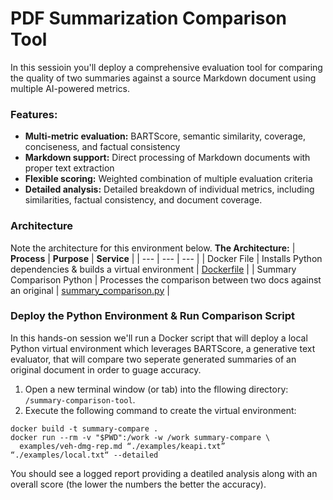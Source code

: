 # PDF Summarization Comparison Tool
In this sessioin you'll deploy a comprehensive evaluation tool for comparing the quality of two summaries against a source Markdown document using multiple AI-powered metrics.

### Features:
- **Multi-metric evaluation:** BARTScore, semantic similarity, coverage, conciseness, and factual consistency
- **Markdown support:** Direct processing of Markdown documents with proper text extraction
- **Flexible scoring:** Weighted combination of multiple evaluation criteria
- **Detailed analysis:** Detailed breakdown of individual metrics, including similarities, factual consistency, and document coverage.
<!--- **GPU acceleration:** CUDA support for faster processing-->


### Architecture
Note the architecture for this environment below.
**The Architecture:**
| **Process**   | **Purpose**   | **Service**   |
| ---           | ---           | ---           |
| Docker File  | Installs Python dependencies & builds a virtual environment  | [Dockerfile](../summary-comparison-tool/Dockerfile)  |
| Summary Comparison Python  | Processes the comparison between two docs against an original  | [summary_comparison.py](../summary-comparison-tool/summary_comparison.py)  |



### Deploy the Python Environment & Run Comparison Script
In this hands-on session we'll run a Docker script that will deploy a local Python virtual environment which leverages BARTScore, a generative text evaluator, that will compare two seperate generated summaries of an original document in order to guage accuracy.
1. Open a new terminal window (or tab) into the fllowing directory: ```/summary-comparison-tool```.  
2. Execute the following command to create the virtual environment:
```
docker build -t summary-compare .
docker run --rm -v "$PWD":/work -w /work summary-compare \
  examples/veh-dmg-rep.md “./examples/keapi.txt” “./examples/local.txt“ --detailed
```
You should see a logged report providing a deatiled analysis along with an overall score (the lower the numbers the better the accuracy).



